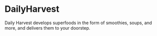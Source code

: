 # DailyHarvest
Daily Harvest develops superfoods in the form of smoothies, soups, and more, and delivers them to your doorstep.
